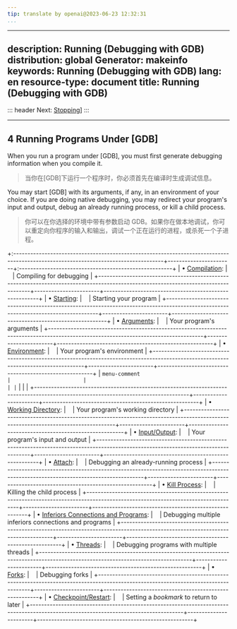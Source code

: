 ```yaml
---
tip: translate by openai@2023-06-23 12:32:31
...
```

---
description: Running (Debugging with GDB)
distribution: global
Generator: makeinfo
keywords: Running (Debugging with GDB)
lang: en
resource-type: document
title: Running (Debugging with GDB)
-----------------------------------

::: header
Next: [Stopping](Stopping.html#Stopping)]
:::

---

## 4 Running Programs Under [GDB]

When you run a program under [GDB], you must first generate debugging information when you compile it.

> 当你在[GDB]下运行一个程序时，你必须首先在编译时生成调试信息。

You may start [GDB] with its arguments, if any, in an environment of your choice. If you are doing native debugging, you may redirect your program's input and output, debug an already running process, or kill a child process.

> 你可以在你选择的环境中带有参数启动 GDB。如果你在做本地调试，你可以重定向你程序的输入和输出，调试一个正在运行的进程，或杀死一个子进程。

+:-----------------------------------------------------------------------------------------------------------------------------------+-----------------------+:------------------------------------------------------+
| • [Compilation](Compilation.html#Compilation):                                                                      |                       | Compiling for debugging                               |
+------------------------------------------------------------------------------------------------------------------------------------+-----------------------+-------------------------------------------------------+
| • [Starting](Starting.html#Starting):                                                                               |                       | Starting your program                                 |
+------------------------------------------------------------------------------------------------------------------------------------+-----------------------+-------------------------------------------------------+
| • [Arguments](Arguments.html#Arguments):                                                                            |                       | Your program's arguments                              |
+------------------------------------------------------------------------------------------------------------------------------------+-----------------------+-------------------------------------------------------+
| • [Environment](Environment.html#Environment):                                                                      |                       | Your program's environment                            |
+------------------------------------------------------------------------------------------------------------------------------------+-----------------------+-------------------------------------------------------+
| ``menu-comment                                                                                                                   |                       |                                                       | |``                                                                                                                                |                       |                                                       |
+------------------------------------------------------------------------------------------------------------------------------------+-----------------------+-------------------------------------------------------+
| • [Working Directory](Working-Directory.html#Working-Directory):                                                    |                       | Your program's working directory                      |
+------------------------------------------------------------------------------------------------------------------------------------+-----------------------+-------------------------------------------------------+
| • [Input/Output](Input_002fOutput.html#Input_002fOutput):                                                           |                       | Your program's input and output                       |
+------------------------------------------------------------------------------------------------------------------------------------+-----------------------+-------------------------------------------------------+
| • [Attach](Attach.html#Attach):                                                                                     |                       | Debugging an already-running process                  |
+------------------------------------------------------------------------------------------------------------------------------------+-----------------------+-------------------------------------------------------+
| • [Kill Process](Kill-Process.html#Kill-Process):                                                                   |                       | Killing the child process                             |
+------------------------------------------------------------------------------------------------------------------------------------+-----------------------+-------------------------------------------------------+
| • [Inferiors Connections and Programs](Inferiors-Connections-and-Programs.html#Inferiors-Connections-and-Programs): |                       | Debugging multiple inferiors connections and programs |
+------------------------------------------------------------------------------------------------------------------------------------+-----------------------+-------------------------------------------------------+
| • [Threads](Threads.html#Threads):                                                                                                 |                       | Debugging programs with multiple threads              |
+------------------------------------------------------------------------------------------------------------------------------------+-----------------------+-------------------------------------------------------+
| • [Forks](Forks.html#Forks):                                                                                                       |                       | Debugging forks                                       |
+------------------------------------------------------------------------------------------------------------------------------------+-----------------------+-------------------------------------------------------+
| • [Checkpoint/Restart](Checkpoint_002fRestart.html#Checkpoint_002fRestart):                                                        |                       | Setting a *bookmark* to return to later               |
+------------------------------------------------------------------------------------------------------------------------------------+-----------------------+-------------------------------------------------------+
